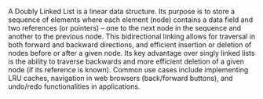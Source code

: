 A Doubly Linked List is a linear data structure. Its purpose is to store a sequence of elements where each element (node) contains a data field and two references (or pointers) – one to the next node in the sequence and another to the previous node. This bidirectional linking allows for traversal in both forward and backward directions, and efficient insertion or deletion of nodes before or after a given node. Its key advantage over singly linked lists is the ability to traverse backwards and more efficient deletion of a given node (if its reference is known). Common use cases include implementing LRU caches, navigation in web browsers (back/forward buttons), and undo/redo functionalities in applications.